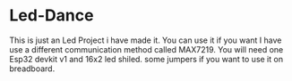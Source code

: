 # Led-Dance
This is just an Led Project i have made it. You can use it if you want
I have use a different communication method called MAX7219.
You will need one Esp32 devkit v1 and 16x2 led shiled. some jumpers if you want to use it on breadboard.
